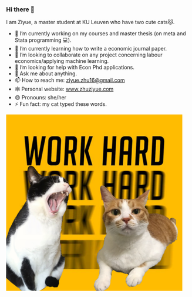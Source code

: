 ### Hi there 👋

I am Ziyue, a master student at KU Leuven who have two cute cats🐱.      

- 🔭 I’m currently working on my courses and master thesis (on meta and Stata programming 💻).
- 🌱 I’m currently learning how to write a economic journal paper.
- 👯 I’m looking to collaborate on any project concerning labour economics/applying machine learning.
- 🤔 I’m looking for help with Econ Phd applications.
- 💬 Ask me about anything.
- 📫 How to reach me: ziyue.zhu16@gmail.com
- 🕸️ Personal website: www.zhuziyue.com
- 😄 Pronouns: she/her
- ⚡ Fun fact: my cat typed these words.

<img src="https://raw.githubusercontent.com/ziyue16/ziyue16/main/WechatIMG56019.jpeg" height="480" width="480">


<!--
**ziyue16/ziyue16** is a ✨ _special_ ✨ repository because its `README.md` (this file) appears on your GitHub profile.

Here are some ideas to get you started:

- 🔭 I’m currently working on ...
- 🌱 I’m currently learning ...
- 👯 I’m looking to collaborate on ...
- 🤔 I’m looking for help with ...
- 💬 Ask me about ...
- 📫 How to reach me: ...
- 😄 Pronouns: ...
- ⚡ Fun fact: ...
-->
